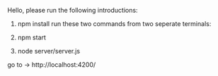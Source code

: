 Hello,
please run the following introductions:
1. npm install
run these two commands from two seperate terminals:
2. npm start



3. node server/server.js

go to -> http://localhost:4200/


